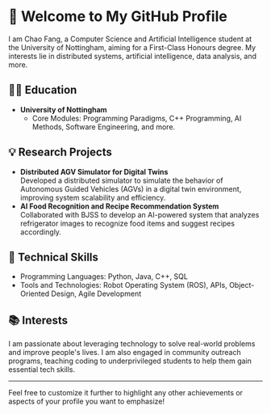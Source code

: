 # 👋 Welcome to My GitHub Profile

I am Chao Fang, a Computer Science and Artificial Intelligence student at the University of Nottingham, aiming for a First-Class Honours degree. My interests lie in distributed systems, artificial intelligence, data analysis, and more.

## 🧑‍🎓 Education
- **University of Nottingham** 
  - Core Modules: Programming Paradigms, C++ Programming, AI Methods, Software Engineering, and more.

## 💡 Research Projects
- **Distributed AGV Simulator for Digital Twins**  
  Developed a distributed simulator to simulate the behavior of Autonomous Guided Vehicles (AGVs) in a digital twin environment, improving system scalability and efficiency.
- **AI Food Recognition and Recipe Recommendation System**  
  Collaborated with BJSS to develop an AI-powered system that analyzes refrigerator images to recognize food items and suggest recipes accordingly.

## 🔧 Technical Skills
- Programming Languages: Python, Java, C++, SQL
- Tools and Technologies: Robot Operating System (ROS), APIs, Object-Oriented Design, Agile Development

## 📚 Interests
I am passionate about leveraging technology to solve real-world problems and improve people's lives. I am also engaged in community outreach programs, teaching coding to underprivileged students to help them gain essential tech skills.

---

Feel free to customize it further to highlight any other achievements or aspects of your profile you want to emphasize!
